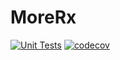 # MoreRx

[![Unit Tests](https://github.com/quinmars/MoreRx/actions/workflows/unittests.yml/badge.svg)](https://github.com/quinmars/MoreRx/actions/workflows/unittests.yml) [![codecov](https://codecov.io/gh/quinmars/MoreRx/branch/main/graph/badge.svg?token=CKB7I7NJXT)](https://codecov.io/gh/quinmars/MoreRx)